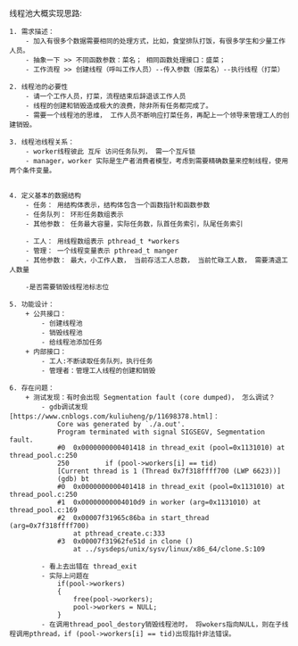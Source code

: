 线程池大概实现思路:
    
    1. 需求描述：
        - 加入有很多个数据需要相同的处理方式，比如，食堂排队打饭，有很多学生和少量工作人员。 
        - 抽象一下 >> 不同函数参数：菜名； 相同函数处理接口：盛菜；
        - 工作流程 >> 创建线程（呼叫工作人员）--传入参数（报菜名）--执行线程（打菜）

    2. 线程池的必要性
        - 请一个工作人员，打菜，流程结束后辞退该工作人员
        - 线程的创建和销毁造成极大的浪费，除非所有任务都完成了。
        - 需要一个线程池的思维， 工作人员不断响应打菜任务，再配上一个领导来管理工人的创建销毁。
    
    3. 线程池线程关系：
        - worker线程彼此 互斥 访问任务队列， 需一个互斥锁
        - manager，worker 实际是生产者消费者模型，考虑到需要精确数量来控制线程，使用两个条件变量。


    4. 定义基本的数据结构
        - 任务： 用结构体表示，结构体包含一个函数指针和函数参数
        - 任务队列： 环形任务数组表示
        - 其他参数： 任务最大容量，实际任务数，队首任务索引，队尾任务索引

        - 工人： 用线程数组表示 pthread_t *workers
        - 管理： 一个线程变量表示 pthread_t manger
        - 其他参数： 最大，小工作人数， 当前存活工人总数， 当前忙碌工人数， 需要清退工人数量

        -是否需要销毁线程池标志位
    
    5. 功能设计：
        + 公共接口：
            - 创建线程池
            - 销毁线程池
            - 给线程池添加任务
        + 内部接口：
            - 工人:不断读取任务队列，执行任务
            - 管理者：管理工人线程的创建和销毁
    
    6. 存在问题：
        + 测试发现：有时会出现 Segmentation fault (core dumped)， 怎么调试？
            - gdb调试发现[https://www.cnblogs.com/kuliuheng/p/11698378.html]：
                Core was generated by `./a.out'.
                Program terminated with signal SIGSEGV, Segmentation fault.
                #0  0x0000000000401418 in thread_exit (pool=0x1131010) at thread_pool.c:250
                250	        if (pool->workers[i] == tid)
                [Current thread is 1 (Thread 0x7f318ffff700 (LWP 6623))]
                (gdb) bt
                #0  0x0000000000401418 in thread_exit (pool=0x1131010) at thread_pool.c:250
                #1  0x00000000004010d9 in worker (arg=0x1131010) at thread_pool.c:169
                #2  0x00007f31965c86ba in start_thread (arg=0x7f318ffff700)
                    at pthread_create.c:333
                #3  0x00007f31962fe51d in clone ()
                    at ../sysdeps/unix/sysv/linux/x86_64/clone.S:109
            
            - 看上去出错在 thread_exit
            - 实际上问题在
                if(pool->workers)
                {
                    free(pool->workers);
                    pool->workers = NULL;
                }
            - 在调用thread_pool_destory销毁线程池时， 将wokers指向NULL，则在子线程调用pthread，if (pool->workers[i] == tid)出现指针非法错误。


